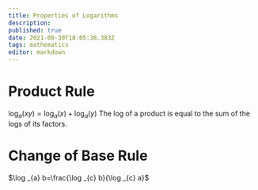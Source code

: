 ```yaml
---
title: Properties of Logarithms
description: 
published: true
date: 2021-08-30T18:05:38.383Z
tags: mathematics
editor: markdown
---
```


# Product Rule
$\log _{a}(x y)=\log _{a}(x)+\log _{a}(y)$
The log of a product is equal to the sum of the logs of its factors.

# Change of Base Rule
$\log _{a} b=\frac{\log _{c} b}{\log _{c} a}$
